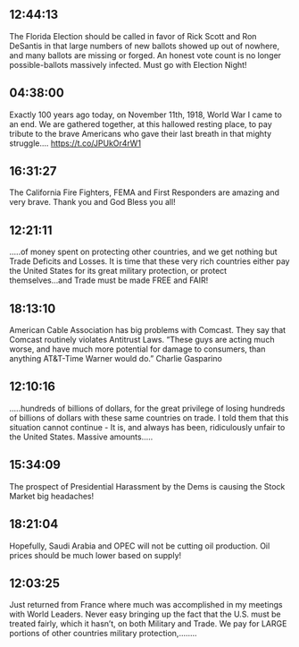 ## 12:44:13
The Florida Election should be called in favor of Rick Scott and Ron DeSantis in that large numbers of new ballots showed up out of nowhere, and many ballots are missing or forged. An honest vote count is no longer possible-ballots massively infected. Must go with Election Night!
## 04:38:00
Exactly 100 years ago today, on November 11th, 1918, World War I came to an end. We are gathered together, at this hallowed resting place, to pay tribute to the brave Americans who gave their last breath in that mighty struggle.... https://t.co/JPUkOr4rW1
## 16:31:27
The California Fire Fighters, FEMA and  First Responders are amazing and very brave. Thank you and God Bless you all!
## 12:21:11
.....of money spent on protecting other countries, and we get nothing but Trade Deficits and Losses. It is time that these very rich countries either pay the United States for its great military protection, or protect themselves...and Trade must be made FREE and FAIR!
## 18:13:10
American Cable Association has big problems with Comcast. They say that Comcast routinely violates Antitrust Laws. “These guys are acting much worse, and have much more potential for damage to consumers, than anything AT&amp;T-Time Warner would do.” Charlie Gasparino
## 12:10:16
.....hundreds of billions of dollars, for the great privilege of losing hundreds of billions of dollars with these same countries on trade. I told them that this situation cannot continue - It is, and always has been, ridiculously unfair to the United States. Massive amounts.....
## 15:34:09
The prospect of Presidential Harassment by the Dems is causing the Stock Market big headaches!
## 18:21:04
Hopefully, Saudi Arabia and OPEC will not be cutting oil production. Oil prices should be much lower based on supply!
## 12:03:25
Just returned from France where much was accomplished in my meetings with World Leaders. Never easy bringing up the fact that the U.S. must be treated fairly, which it hasn’t, on both Military and Trade. We pay for LARGE portions of other countries military protection,........
